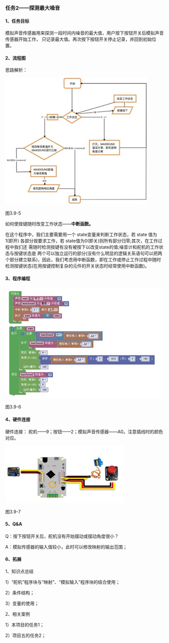 ### 任务2——探测最大噪音

#### 1、任务目标

模拟声音传感器用来探测一段时间内噪音的最大值，用户按下按钮开关后模拟声音传感器开始工作， 只记录最大值。再次按下按钮开关停止记录，并回到初始位置。

#### 2、流程图

思路解析：

![img](/assets/image326.jpg)

图3.9-5

如何使按键随时改变工作状态——**中断函数。**

在这个程序中，我们主要需要用一个 state变量来判断工作状态，若 state 值为1(即开) 各部分按要求工作，若 state值为0(即关)则所有部分归零;其次，在工作过程中我们还 需随时检测按键有没有被按下以改变state的值;噪音计和舵机的工作状态与按键状态是 两个可以独立运行的部分(没有什么明显的逻辑关系语句可以把两个部分建立联系)，因此，我们考虑用中断函数，即在工作或停止工作过程中随时检测按键状态(在用按键控制复杂的元件的开关状态时经常使用中断函数)。

#### 3、程序编程

![img](/assets/image328.jpg)

图3.9-6

#### 4、硬件连接

硬件连接： 舵机——9；按钮——2；模拟声音传感器——A0。注意插线时的颜色对应。

![img](/assets/image330.jpg)

图3.9-7

#### 5、Q&A

Q：按下按钮开关后，舵机没有开始摆动或摆动角度很小？

A：模拟传感器的输入值较小，此时可以修改映射的输出范围；

#### 6、拓展

1、知识点总结

1）“舵机”程序块与“映射”、“模拟输入”程序块的结合使用；

2）条件结构；

3）变量的使用；

2、相关案例

1）本项目的任务1；

2）项目五的任务2；

